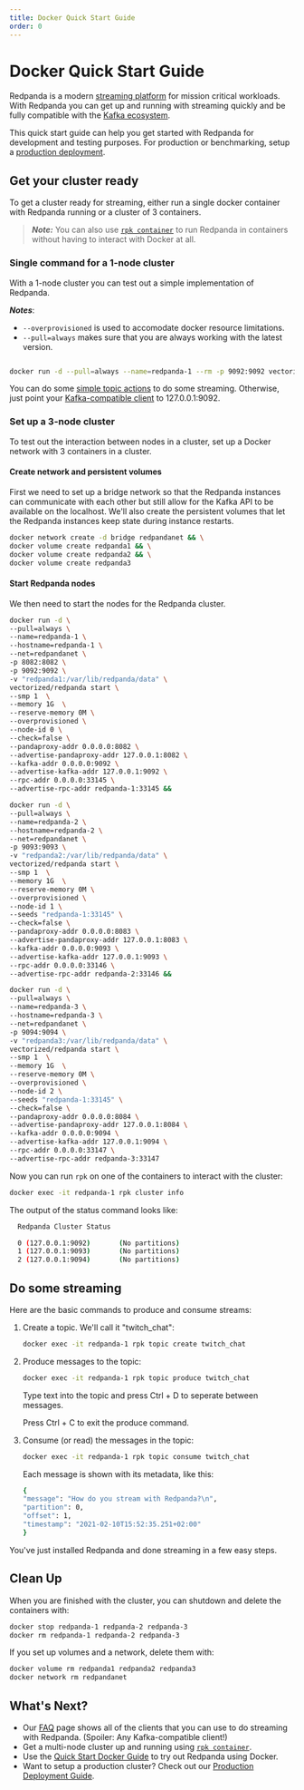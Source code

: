 ```yaml
---
title: Docker Quick Start Guide
order: 0
---
```

# Docker Quick Start Guide

Redpanda is a modern [streaming platform](/blog/intelligent-data-api/) for mission critical workloads.
With Redpanda you can get up and running with streaming quickly
and be fully compatible with the [Kafka ecosystem](https://cwiki.apache.org/confluence/display/KAFKA/Ecosystem).

This quick start guide can help you get started with Redpanda for development and testing purposes.
For production or benchmarking, setup a [production deployment](/docs/production-deployment).

## Get your cluster ready

To get a cluster ready for streaming, either run a single docker container with Redpanda running or a cluster of 3 containers.

> **_Note:_** You can also use [`rpk container`](/docs/guide-rpk-container) to run Redpanda in containers
    without having to interact with Docker at all.

### Single command for a 1-node cluster

With a 1-node cluster you can test out a simple implementation of Redpanda.

**_Notes_**:

- `--overprovisioned` is used to accomodate docker resource limitations.
- `--pull=always` makes sure that you are always working with the latest version.

```bash

docker run -d --pull=always --name=redpanda-1 --rm -p 9092:9092 vectorized/redpanda:latest start --overprovisioned --smp 1  --memory 1G  --reserve-memory 0M --node-id 0 --check=false

```

You can do some [simple topic actions](#Do-some-streaming) to do some streaming.
Otherwise, just point your [Kafka-compatible client](/docs/faq/#What-clients-do-you-recommend-to-use-with-Redpanda) to 127.0.0.1:9092.

### Set up a 3-node cluster

To test out the interaction between nodes in a cluster, set up a Docker network with 3 containers in a cluster.

#### Create network and persistent volumes

First we need to set up a bridge network so that the Redpanda instances can communicate with each other
but still allow for the Kafka API to be available on the localhost.
We'll also create the persistent volumes that let the Redpanda instances keep state during instance restarts.

```bash
docker network create -d bridge redpandanet && \
docker volume create redpanda1 && \
docker volume create redpanda2 && \
docker volume create redpanda3
```

#### Start Redpanda nodes

We then need to start the nodes for the Redpanda cluster.

```bash
docker run -d \
--pull=always \
--name=redpanda-1 \
--hostname=redpanda-1 \
--net=redpandanet \
-p 8082:8082 \
-p 9092:9092 \
-v "redpanda1:/var/lib/redpanda/data" \
vectorized/redpanda start \
--smp 1  \
--memory 1G  \
--reserve-memory 0M \
--overprovisioned \
--node-id 0 \
--check=false \
--pandaproxy-addr 0.0.0.0:8082 \
--advertise-pandaproxy-addr 127.0.0.1:8082 \
--kafka-addr 0.0.0.0:9092 \
--advertise-kafka-addr 127.0.0.1:9092 \
--rpc-addr 0.0.0.0:33145 \
--advertise-rpc-addr redpanda-1:33145 &&

docker run -d \
--pull=always \
--name=redpanda-2 \
--hostname=redpanda-2 \
--net=redpandanet \
-p 9093:9093 \
-v "redpanda2:/var/lib/redpanda/data" \
vectorized/redpanda start \
--smp 1  \
--memory 1G  \
--reserve-memory 0M \
--overprovisioned \
--node-id 1 \
--seeds "redpanda-1:33145" \
--check=false \
--pandaproxy-addr 0.0.0.0:8083 \
--advertise-pandaproxy-addr 127.0.0.1:8083 \
--kafka-addr 0.0.0.0:9093 \
--advertise-kafka-addr 127.0.0.1:9093 \
--rpc-addr 0.0.0.0:33146 \
--advertise-rpc-addr redpanda-2:33146 &&

docker run -d \
--pull=always \
--name=redpanda-3 \
--hostname=redpanda-3 \
--net=redpandanet \
-p 9094:9094 \
-v "redpanda3:/var/lib/redpanda/data" \
vectorized/redpanda start \
--smp 1  \
--memory 1G  \
--reserve-memory 0M \
--overprovisioned \
--node-id 2 \
--seeds "redpanda-1:33145" \
--check=false \
--pandaproxy-addr 0.0.0.0:8084 \
--advertise-pandaproxy-addr 127.0.0.1:8084 \
--kafka-addr 0.0.0.0:9094 \
--advertise-kafka-addr 127.0.0.1:9094 \
--rpc-addr 0.0.0.0:33147 \
--advertise-rpc-addr redpanda-3:33147
```

Now you can run `rpk` on one of the containers to interact with the cluster:

```bash
docker exec -it redpanda-1 rpk cluster info
```

The output of the status command looks like:

```bash
  Redpanda Cluster Status

  0 (127.0.0.1:9092)       (No partitions)
  1 (127.0.0.1:9093)       (No partitions)
  2 (127.0.0.1:9094)       (No partitions)
```

## Do some streaming

Here are the basic commands to produce and consume streams:

1. Create a topic. We'll call it "twitch_chat":

    ```bash
    docker exec -it redpanda-1 rpk topic create twitch_chat
    ```

1. Produce messages to the topic:

    ```bash
    docker exec -it redpanda-1 rpk topic produce twitch_chat
    ```

    Type text into the topic and press Ctrl + D to seperate between messages.

    Press Ctrl + C to exit the produce command.

1. Consume (or read) the messages in the topic:

    ```bash
    docker exec -it redpanda-1 rpk topic consume twitch_chat
    ```
    
    Each message is shown with its metadata, like this:
    
    ```bash
    {
    "message": "How do you stream with Redpanda?\n",
    "partition": 0,
    "offset": 1,
    "timestamp": "2021-02-10T15:52:35.251+02:00"
    }
    ```

You've just installed Redpanda and done streaming in a few easy steps. 

## Clean Up

When you are finished with the cluster, you can shutdown and delete the containers with:

```bash
docker stop redpanda-1 redpanda-2 redpanda-3
docker rm redpanda-1 redpanda-2 redpanda-3
```

If you set up volumes and a network, delete them with:

```bash
docker volume rm redpanda1 redpanda2 redpanda3
docker network rm redpandanet
```

## What's Next?

- Our [FAQ](/docs/faq) page shows all of the clients that you can use to do streaming with Redpanda.
    (Spoiler: Any Kafka-compatible client!)
- Get a multi-node cluster up and running using [`rpk container`](/docs/guide-rpk-container).
- Use the [Quick Start Docker Guide](/docs/quick-start-docker) to try out Redpanda using Docker.
- Want to setup a production cluster? Check out our [Production Deployment Guide](/docs/production-deployment).

